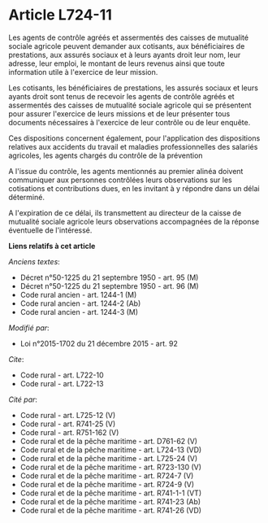 # Article L724-11

Les agents de contrôle agréés et assermentés des caisses de mutualité sociale agricole peuvent demander aux cotisants, aux
bénéficiaires de prestations, aux assurés sociaux et à leurs ayants droit leur nom, leur adresse, leur emploi, le montant de
leurs revenus ainsi que toute information utile à l'exercice de leur mission. 

Les cotisants, les bénéficiaires de prestations, les assurés sociaux et leurs ayants droit sont tenus de recevoir les agents
de contrôle agréés et assermentés des caisses de mutualité sociale agricole qui se présentent pour assurer l'exercice de
leurs missions et de leur présenter tous documents nécessaires à l'exercice de leur contrôle ou de leur enquête. 

Ces dispositions concernent également, pour l'application des dispositions relatives aux accidents du travail et maladies
professionnelles des salariés agricoles, les agents chargés du contrôle de la prévention 

A l'issue du contrôle, les agents mentionnés au premier alinéa doivent communiquer aux personnes contrôlées leurs
observations sur les cotisations et contributions dues, en les invitant à y répondre dans un délai déterminé.

A l'expiration de ce délai, ils transmettent au directeur de la caisse de mutualité sociale agricole leurs observations
accompagnées de la réponse éventuelle de l'intéressé.

**Liens relatifs à cet article**

_Anciens textes_:

  - Décret n°50-1225 du 21 septembre 1950 - art. 95 (M)
  - Décret n°50-1225 du 21 septembre 1950 - art. 96 (M)
  - Code rural ancien - art. 1244-1 (M)
  - Code rural ancien - art. 1244-2 (Ab)
  - Code rural ancien - art. 1244-3 (M)

_Modifié par_:

  - Loi n°2015-1702 du 21 décembre 2015 - art. 92

_Cite_:

  - Code rural - art. L722-10
  - Code rural - art. L722-13

_Cité par_:

  - Code rural - art. L725-12 (V)
  - Code rural - art. R741-25 (V)
  - Code rural - art. R751-162 (V)
  - Code rural et de la pêche maritime - art. D761-62 (V)
  - Code rural et de la pêche maritime - art. L724-13 (VD)
  - Code rural et de la pêche maritime - art. L725-24 (V)
  - Code rural et de la pêche maritime - art. R723-130 (V)
  - Code rural et de la pêche maritime - art. R724-7 (V)
  - Code rural et de la pêche maritime - art. R724-9 (V)
  - Code rural et de la pêche maritime - art. R741-1-1 (VT)
  - Code rural et de la pêche maritime - art. R741-23 (Ab)
  - Code rural et de la pêche maritime - art. R741-26 (VD)
